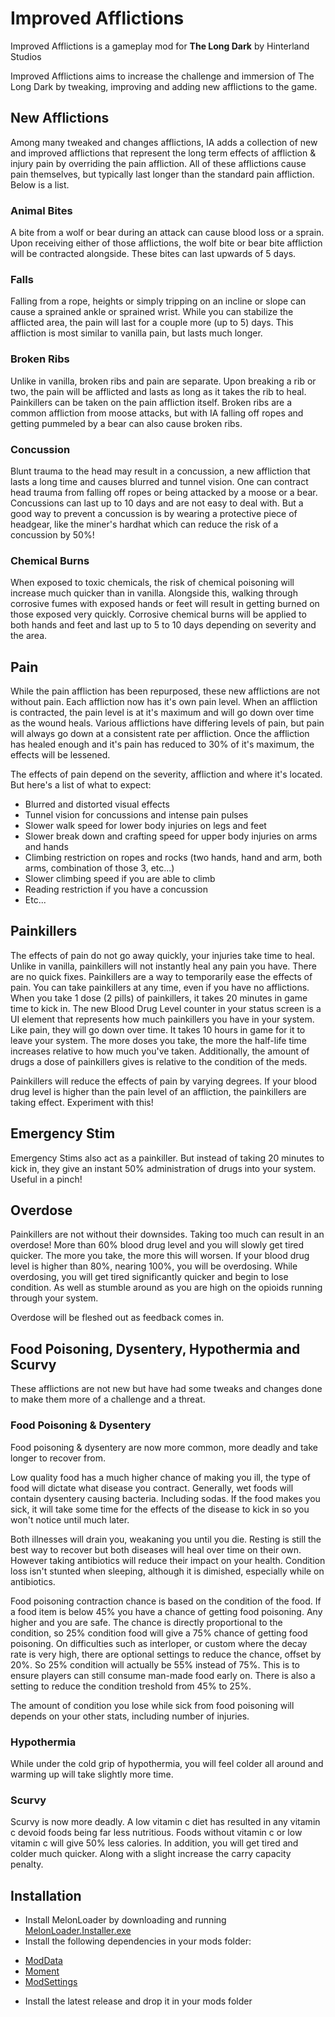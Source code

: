 # Improved Afflictions

Improved Afflictions is a gameplay mod for **The Long Dark** by Hinterland Studios

Improved Afflictions aims to increase the challenge and immersion of The Long Dark by tweaking, improving and adding new afflictions to the game.

## New Afflictions

Among many tweaked and changes afflictions, IA adds a collection of new and improved afflictions that represent the long term effects of affliction & injury pain by overriding the pain affliction. All of these afflictions cause pain themselves, but typically last longer than the standard pain affliction. Below is a list.

### Animal Bites

A bite from a wolf or bear during an attack can cause blood loss or a sprain. Upon receiving either of those afflictions, the wolf bite or bear bite affliction will be contracted alongside. These bites can last upwards of 5 days.

### Falls

Falling from a rope, heights or simply tripping on an incline or slope can cause a sprained ankle or sprained wrist. While you can stabilize the afflicted area, the pain will last for a couple more (up to 5) days. This affliction is most similar to vanilla pain, but lasts much longer.

### Broken Ribs

Unlike in vanilla, broken ribs and pain are separate. Upon breaking a rib or two, the pain will be afflicted and lasts as long as it takes the rib to heal. Painkillers can be taken on the pain affliction itself. Broken ribs are a common affliction from moose attacks, but with IA falling off ropes and getting pummeled by a bear can also cause broken ribs. 

### Concussion

Blunt trauma to the head may result in a concussion, a new affliction that lasts a long time and causes blurred and tunnel vision. One can contract head trauma from falling off ropes or being attacked by a moose or a bear. Concussions can last up to 10 days and are not easy to deal with. But a good way to prevent a concussion is by wearing a protective piece of headgear, like the miner's hardhat which can reduce the risk of a concussion by 50%!

### Chemical Burns

When exposed to toxic chemicals, the risk of chemical poisoning will increase much quicker than in vanilla. Alongside this, walking through corrosive fumes with exposed hands or feet will result in getting burned on those exposed very quickly. Corrosive chemical burns will be applied to both hands and feet and last up to 5 to 10 days depending on severity and the area. 

## Pain

While the pain affliction has been repurposed, these new afflictions are not without pain. Each affliction now has it's own pain level. When an affliction is contracted, the pain level is at it's maximum and will go down over time as the wound heals. Various afflictions have differing levels of pain, but pain will always go down at a consistent rate per affliction. Once the affliction has healed enough and it's pain has reduced to 30% of it's maximum, the effects will be lessened.

The effects of pain depend on the severity, affliction and where it's located. But here's a list of what to expect:

* Blurred and distorted visual effects
* Tunnel vision for concussions and intense pain pulses
* Slower walk speed for lower body injuries on legs and feet
* Slower break down and crafting speed for upper body injuries on arms and hands
* Climbing restriction on ropes and rocks (two hands, hand and arm, both arms, combination of those 3, etc...)
* Slower climbing speed if you are able to climb
* Reading restriction if you have a concussion
* Etc...

## Painkillers

The effects of pain do not go away quickly, your injuries take time to heal. Unlike in vanilla, painkillers will not instantly heal any pain you have. There are no quick fixes. 
Painkillers are a way to temporarily ease the effects of pain. You can take painkillers at any time, even if you have no afflictions. When you take 1 dose (2 pills) of painkillers, it takes 20 minutes in game time to kick in. The new Blood Drug Level counter in your status screen is a UI element that represents how much painkillers you have in your system. Like pain, they will go down over time. It takes 10 hours in game for it to leave your system. The more doses you take, the more the half-life time increases relative to how much you've taken. Additionally, the amount of drugs a dose of painkillers gives is relative to the condition of the meds.

Painkillers will reduce the effects of pain by varying degrees. If your blood drug level is higher than the pain level of an affliction, the painkillers are taking effect. Experiment with this! 

## Emergency Stim

Emergency Stims also act as a painkiller. But instead of taking 20 minutes to kick in, they give an instant 50% administration of drugs into your system. Useful in a pinch!

## Overdose

Painkillers are not without their downsides. Taking too much can result in an overdose! More than 60% blood drug level and you will slowly get tired quicker. The more you take, the more this will worsen. If your blood drug level is higher than 80%, nearing 100%, you will be overdosing. While overdosing, you will get tired significantly quicker and begin to lose condition. As well as stumble around as you are high on the opioids running through your system. 

Overdose will be fleshed out as feedback comes in.

## Food Poisoning, Dysentery, Hypothermia and Scurvy

These afflictions are not new but have had some tweaks and changes done to make them more of a challenge and a threat.

### Food Poisoning & Dysentery

Food poisoning & dysentery are now more common, more deadly and take longer to recover from. 

Low quality food has a much higher chance of making you ill, the type of food will dictate what disease you contract. Generally, wet foods will contain dysentery causing bacteria. Including sodas.
If the food makes you sick, it will take some time for the effects of the disease to kick in so you won't notice until much later. 

Both illnesses will drain you, weakaning you until you die. Resting is still the best way to recover but both diseases will heal over time on their own. However taking antibiotics will reduce their
impact on your health. Condition loss isn't stunted when sleeping, although it is dimished, especially while on antibiotics. 

Food poisoning contraction chance is based on the condition of the food. If a food item is below 45% you have a chance of getting food poisoning. Any higher and you are safe. The chance is directly proportional to the condition, so 25% condition food will give a 75% chance of getting food poisoning. On difficulties such as interloper, or custom where the decay rate is very high, there are optional settings to reduce the chance, offset by 20%. So 25% condition will actually be 55% instead of 75%. This is to ensure players can still consume man-made food early on. There is also a setting to reduce the condition treshold from 45% to 25%. 

The amount of condition you lose while sick from food poisoning will depends on your other stats, including number of injuries.

### Hypothermia

While under the cold grip of hypothermia, you will feel colder all around and warming up will take slightly more time.

### Scurvy

Scurvy is now more deadly. A low vitamin c diet has resulted in any vitamin c devoid foods being far less nutritious. Foods without vitamin c or low vitamin c will give 50% less calories. In addition,
you will get tired and colder much quicker. Along with a slight increase the carry capacity penalty. 


## Installation

* Install MelonLoader by downloading and running [MelonLoader.Installer.exe](https://github.com/HerpDerpinstine/MelonLoader/releases/latest/download/MelonLoader.Installer.exe)
* Install the following dependencies in your mods folder: 

- [ModData](https://github.com/dommrogers/ModData/releases/latest)
- [Moment](https://github.com/No3371/TLD-Moment/releases/latest)
- [ModSettings](https://github.com/DigitalzombieTLD/ModSettings/releases/latest)

* Install the latest release and drop it in your mods folder

